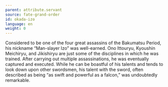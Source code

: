 ```yaml
---
parent: attribute.servant
source: fate-grand-order
id: okada-izo
language: en
weight: 0
---
```


Considered to be one of the four great assassins of the Bakumatsu Period, his nickname “Man-slayer Izo” was well-earned. Ono Ittouryu, Kyoushin Meichiryu, and Jikishiryu are just some of the disciplines in which he was trained. After carrying out multiple assassinations, he was eventually captured and executed.
While he can be boastful of his talents and tends to look down upon other swordsmen, his talent with the sword, often described as being “as swift and powerful as a falcon,” was undoubtedly remarkable.
